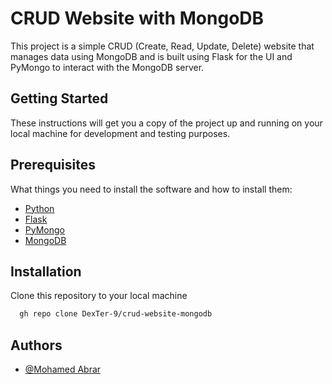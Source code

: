 
# CRUD Website with MongoDB

This project is a simple CRUD (Create, Read, Update, Delete) website that manages data using MongoDB and is built using Flask for the UI and PyMongo to interact with the MongoDB server.

## Getting Started

These instructions will get you a copy of the project up and running on your local machine for development and testing purposes.


## Prerequisites
What things you need to install the software and how to install them:

 - [Python](https://www.python.org/downloads/)
 - [Flask](http://flask.pocoo.org/docs/1.0/installation/)
 - [PyMongo](https://api.mongodb.com/python/current/installation.html)
  - [MongoDB](https://docs.mongodb.com/manual/installation/)


## Installation

Clone this repository to your local machine

```bash
  gh repo clone DexTer-9/crud-website-mongodb
```


## Authors

- [@Mohamed Abrar](https://www.github.com/DexTer-9)

